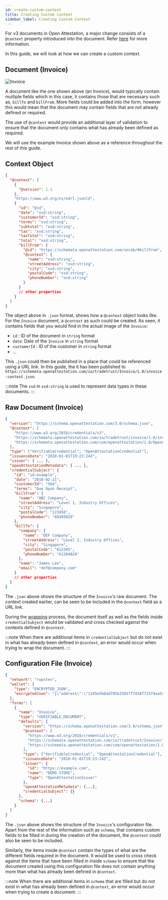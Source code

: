 ```yaml
---
id: create-custom-context
title: Creating Custom Context
sidebar_label: Creating Custom Context
---
```


For v3 documents in Open Attestation, a major change consists of a `@context` property introduced into the document. Refer [here](/docs/docs-section/roadmap/v3/major-changes#context) for more information.

In this guide, we will look at how we can create a custom context.

## Document (Invoice)

![Invoice](/docs/docs-section/roadmap/invoice-sample.png)

A document like the one shown above (an Invoice), would typically contain multiple fields which in this case, it contains those that are necessary such as, `billTo` and `billFrom`. More fields could be added into the form, however this would mean that the document may contain fields that are not already defined or required.

The use of `@context` would provide an additional layer of validation to ensure that the document only contains what has already been defined as required.

We will use the example Invoice shown above as a reference throughout the rest of this guide.

## Context Object

```json
{
  "@context": [
    {
      "@version": 1.1
    },
    "https://www.w3.org/ns/odrl.jsonld",
    {
      "id": "@id",
      "date": "xsd:string",
      "customerId": "xsd:string",
      "terms": "xsd:string",
      "subtotal": "xsd:string",
      "tax": "xsd:string",
      "taxTotal": "xsd:string",
      "total": "xsd:string",
      "billFrom": {
        "@id": "https://schemata.openattestation.com/vocab/#billFrom",
        "@context": {
          "name": "xsd:string",
          "streetAddress": "xsd:string",
          "city": "xsd:string",
          "postalCode": "xsd:string",
          "phoneNumber": "xsd:string"
        }
      }
      // other properties
    }
  ]
}
```

The object above in `.json` format, shows how a `@context` object looks like. For the `Invoice` document, a `@context` as such could be created. As seen, it contains fields that you would find in the actual image of the `Invoice`:

- `id` : ID of the document in `string` format
- `date`: Date of the `Invoice` in `string` format
- `customerId` : ID of the customer in `string` format
- ...

This `.json` could then be published in a place that could be referenced using a URL link. In this guide, the it has been published to `https://schemata.openattestation.com/io/tradetrust/Invoice/1.0/invoice-context.json`.

:::note
The `xsd` in `xsd:string` is used to represent data types in these documents.
:::

## Raw Document (Invoice)

```json
{
  "version": "https://schema.openattestation.com/3.0/schema.json",
  "@context": [
    "https://www.w3.org/2018/credentials/v1",
    "https://schemata.openattestation.com/io/tradetrust/invoice/1.0/invoice-context.json",
    "https://schemata.openattestation.com/com/openattestation/1.0/OpenAttestation.v3.json"
  ],
  "type": ["VerifiableCredential", "OpenAttestationCredential"],
  "issuanceDate": "2010-01-01T19:23:24Z",
  "issuer": { ... },
  "openAttestationMetadata": { ... },
  "credentialSubject": {
    "id": "id:example",
    "date": "2018-02-21",
    "customerId": "564",
    "terms": "Due Upon Receipt",
    "billFrom": {
      "name": "ABC Company",
      "streetAddress": "Level 1, Industry Offices",
      "city": "Singapore",
      "postalCode": "123456",
      "phoneNumber": "60305029"
    },
    "billTo": {
      "company": {
        "name": "DEF Company",
        "streetAddress": "Level 2, Industry Offices",
        "city": "Singapore",
        "postalCode": "612345",
        "phoneNumber": "61204028"
      },
      "name": "James Lee",
      "email": "def@company.com"
    }
    // other properties
  }
}
```

The `.json` above shows the structure of the `Invoice`'s raw document. The context created earlier, can be seen to be included in the `@context` field as a URL link.

During the [wrapping](/docs/developer-section/libraries/open-attestation-cli#wrapping-documents) process, the document itself as well as the fields inside `credentialSubject` would be validated and cross checked against the contexts defined in `@context`.

:::note
When there are additional items in `credentialSubject` but do not exist in what has already been defined in `@context`, an error would occur when trying to wrap the document.
:::

## Configuration File (Invoice)

```json
{
  "network": "ropsten",
  "wallet": {
    "type": "ENCRYPTED_JSON",
    "encryptedJson": "{\"address\":\"1245e5b64d785b25057f7438f715f4aa5d965733\",\"id\":\"bf069d1b-4e88-487c-b695-f2e03ed7c1ff\",\"version\":3, ...}"
  },
  "forms": [
    {
      "name": "Invoice",
      "type": "VERIFIABLE_DOCUMENT",
      "defaults": {
        "version": "https://schema.openattestation.com/3.0/schema.json",
        "@context": [
          "https://www.w3.org/2018/credentials/v1",
          "https://schemata.openattestation.com/io/tradetrust/Invoice/1.0/invoice-context.json",
          "https://schemata.openattestation.com/com/openattestation/1.0/OpenAttestation.v3.json"
        ],
        "type": ["VerifiableCredential", "OpenAttestationCredential"],
        "issuanceDate": "2010-01-01T19:23:24Z",
        "issuer": {
          "id": "https://example.com",
          "name": "DEMO STORE",
          "type": "OpenAttestationIssuer"
        },
        "openAttestationMetadata": {...},
        "credentialSubject": {}
      },
      "schema": {...}
    }
  ]
}
```

The `.json` above shows the structure of the `Invoice`'s configuration file. Apart from the rest of the information such as `schema`, that contains custom fields to be filled in during the creation of the document, the `@context` could also be seen to be included.

Similarly, the items inside `@context` contain the types of what are the different fields required in the document. It would be used to cross check against the items that have been filled in inside `schema` to ensure that the document created using this configuration file does not contain anything more than what has already been defined in `@context`.

:::note
When there are additional items in `schema` that are filled but do not exist in what has already been defined in `@context`, an error would occur when trying to create a document.
:::
